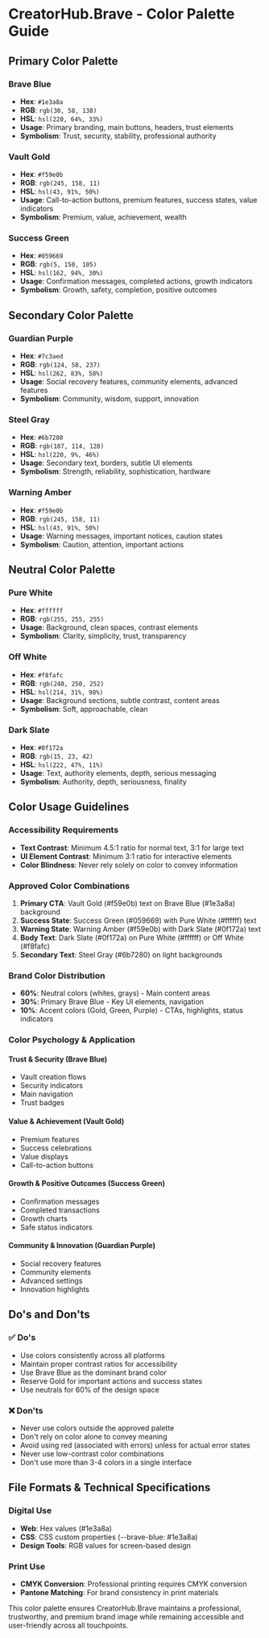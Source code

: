 # CreatorHub.Brave - Color Palette Guide

## Primary Color Palette

### Brave Blue
- **Hex**: `#1e3a8a`
- **RGB**: `rgb(30, 58, 138)`
- **HSL**: `hsl(220, 64%, 33%)`
- **Usage**: Primary branding, main buttons, headers, trust elements
- **Symbolism**: Trust, security, stability, professional authority

### Vault Gold
- **Hex**: `#f59e0b`
- **RGB**: `rgb(245, 158, 11)`
- **HSL**: `hsl(43, 91%, 50%)`
- **Usage**: Call-to-action buttons, premium features, success states, value indicators
- **Symbolism**: Premium, value, achievement, wealth

### Success Green
- **Hex**: `#059669`
- **RGB**: `rgb(5, 150, 105)`
- **HSL**: `hsl(162, 94%, 30%)`
- **Usage**: Confirmation messages, completed actions, growth indicators
- **Symbolism**: Growth, safety, completion, positive outcomes

## Secondary Color Palette

### Guardian Purple
- **Hex**: `#7c3aed`
- **RGB**: `rgb(124, 58, 237)`
- **HSL**: `hsl(262, 83%, 58%)`
- **Usage**: Social recovery features, community elements, advanced features
- **Symbolism**: Community, wisdom, support, innovation

### Steel Gray
- **Hex**: `#6b7280`
- **RGB**: `rgb(107, 114, 128)`
- **HSL**: `hsl(220, 9%, 46%)`
- **Usage**: Secondary text, borders, subtle UI elements
- **Symbolism**: Strength, reliability, sophistication, hardware

### Warning Amber
- **Hex**: `#f59e0b`
- **RGB**: `rgb(245, 158, 11)`
- **HSL**: `hsl(43, 91%, 50%)`
- **Usage**: Warning messages, important notices, caution states
- **Symbolism**: Caution, attention, important actions

## Neutral Color Palette

### Pure White
- **Hex**: `#ffffff`
- **RGB**: `rgb(255, 255, 255)`
- **Usage**: Background, clean spaces, contrast elements
- **Symbolism**: Clarity, simplicity, trust, transparency

### Off White
- **Hex**: `#f8fafc`
- **RGB**: `rgb(248, 250, 252)`
- **HSL**: `hsl(214, 31%, 98%)`
- **Usage**: Background sections, subtle contrast, content areas
- **Symbolism**: Soft, approachable, clean

### Dark Slate
- **Hex**: `#0f172a`
- **RGB**: `rgb(15, 23, 42)`
- **HSL**: `hsl(222, 47%, 11%)`
- **Usage**: Text, authority elements, depth, serious messaging
- **Symbolism**: Authority, depth, seriousness, finality

## Color Usage Guidelines

### Accessibility Requirements
- **Text Contrast**: Minimum 4.5:1 ratio for normal text, 3:1 for large text
- **UI Element Contrast**: Minimum 3:1 ratio for interactive elements
- **Color Blindness**: Never rely solely on color to convey information

### Approved Color Combinations
1. **Primary CTA**: Vault Gold (#f59e0b) text on Brave Blue (#1e3a8a) background
2. **Success State**: Success Green (#059669) with Pure White (#ffffff) text
3. **Warning State**: Warning Amber (#f59e0b) with Dark Slate (#0f172a) text
4. **Body Text**: Dark Slate (#0f172a) on Pure White (#ffffff) or Off White (#f8fafc)
5. **Secondary Text**: Steel Gray (#6b7280) on light backgrounds

### Brand Color Distribution
- **60%**: Neutral colors (whites, grays) - Main content areas
- **30%**: Primary Brave Blue - Key UI elements, navigation
- **10%**: Accent colors (Gold, Green, Purple) - CTAs, highlights, status indicators

### Color Psychology & Application

#### Trust & Security (Brave Blue)
- Vault creation flows
- Security indicators
- Main navigation
- Trust badges

#### Value & Achievement (Vault Gold)
- Premium features
- Success celebrations
- Value displays
- Call-to-action buttons

#### Growth & Positive Outcomes (Success Green)
- Confirmation messages
- Completed transactions
- Growth charts
- Safe status indicators

#### Community & Innovation (Guardian Purple)
- Social recovery features
- Community elements
- Advanced settings
- Innovation highlights

## Do's and Don'ts

### ✅ Do's
- Use colors consistently across all platforms
- Maintain proper contrast ratios for accessibility
- Use Brave Blue as the dominant brand color
- Reserve Gold for important actions and success states
- Use neutrals for 60% of the design space

### ❌ Don'ts
- Never use colors outside the approved palette
- Don't rely on color alone to convey meaning
- Avoid using red (associated with errors) unless for actual error states
- Never use low-contrast color combinations
- Don't use more than 3-4 colors in a single interface

## File Formats & Technical Specifications

### Digital Use
- **Web**: Hex values (#1e3a8a)
- **CSS**: CSS custom properties (--brave-blue: #1e3a8a)
- **Design Tools**: RGB values for screen-based design

### Print Use
- **CMYK Conversion**: Professional printing requires CMYK conversion
- **Pantone Matching**: For brand consistency in print materials

This color palette ensures CreatorHub.Brave maintains a professional, trustworthy, and premium brand image while remaining accessible and user-friendly across all touchpoints.